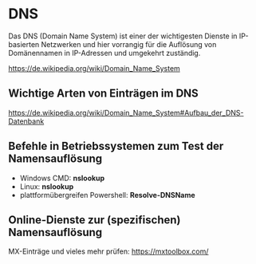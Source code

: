 # DNS

Das DNS (Domain Name System) ist einer der wichtigesten Dienste in IP-basierten Netzwerken und hier vorrangig für die Auflösung von Domänennamen in IP-Adressen und umgekehrt zuständig.

https://de.wikipedia.org/wiki/Domain_Name_System

## Wichtige Arten von Einträgen im DNS

https://de.wikipedia.org/wiki/Domain_Name_System#Aufbau_der_DNS-Datenbank

## Befehle in Betriebssystemen zum Test der Namensauflösung

- Windows CMD: **nslookup**
- Linux: **nslookup**
- plattformübergreifen Powershell: **Resolve-DNSName**

## Online-Dienste zur (spezifischen) Namensauflösung

MX-Einträge und vieles mehr prüfen: https://mxtoolbox.com/